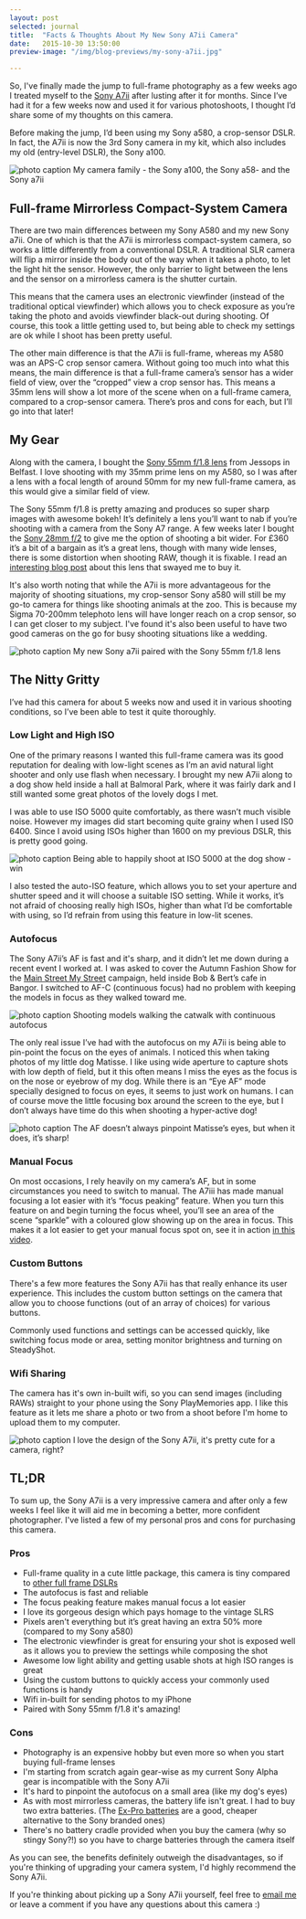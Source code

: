 ```yaml
---
layout: post
selected: journal
title:  "Facts & Thoughts About My New Sony A7ii Camera"
date:   2015-10-30 13:50:00
preview-image: "/img/blog-previews/my-sony-a7ii.jpg"

---
```


So, I've finally made the jump to full-frame photography as a few weeks ago I treated myself to the [Sony A7ii](http://www.jessops.com/online.store/categories/products/sony/alpha-a7-mkii-compact-system-camera-body-95132/show.html) after lusting after it for months. Since I’ve had it for a few weeks now and used it for various photoshoots, I thought I’d share some of my thoughts on this camera.

Before making the jump, I’d been using my Sony a580, a crop-sensor DSLR. In fact, the A7ii is now the 3rd Sony camera in my kit, which also includes my old (entry-level DSLR), the Sony a100.

![photo caption](../../img/blog/sony-camera-lineup.jpg "My Sony cameras")
<span class="caption">My camera family - the Sony a100, the Sony a58- and the Sony a7ii</span>

## Full-frame Mirrorless Compact-System Camera

There are two main differences between my Sony A580 and my new Sony a7ii. One of which is that the A7ii is mirrorless compact-system camera, so works a little differently from a conventional DSLR. A traditional SLR camera will flip a mirror inside the body out of the way when it takes a photo, to let the light hit the sensor. However, the only barrier to light between the lens and the sensor on a mirrorless camera is the shutter curtain.

This means that the camera uses an electronic viewfinder (instead of the traditional optical viewfinder) which allows you to check exposure as you’re taking the photo and avoids viewfinder black-out during shooting. Of course, this took a little getting used to, but being able to check my settings are ok while I shoot has been pretty useful.

The other main difference is that the A7ii is full-frame, whereas my A580 was an APS-C crop sensor camera. Without going too much into what this means, the main difference is that a full-frame camera’s sensor has a wider field of view, over the “cropped” view a crop sensor has. This means a 35mm lens will show a lot more of the scene when on a full-frame camera, compared to a crop-sensor camera. There’s pros and cons for each, but I’ll go into that later!

## My Gear

Along with the camera, I bought the [Sony 55mm f/1.8 lens](http://www.jessops.com/online.store/categories/products/sony/55mm-f-1-8-za-lens-89675/show.html) from Jessops in Belfast. I love shooting with my 35mm prime lens on my A580, so I was after a lens with a focal length of around 50mm for my new full-frame camera, as this would give a similar field of view.

The Sony 55mm f/1.8 is pretty amazing and produces so super sharp images with awesome bokeh! It’s definitely a lens you’ll want to nab if you’re shooting with a camera from the Sony A7 range. A few weeks later I bought the [Sony 28mm f/2](http://www.amazon.co.uk/Sony-FE-28-F2-Lens/dp/B00UJRSO52/ref=sr_1_1?ie=UTF8&qid=1446407886&sr=8-1&keywords=sony+28mm) to give me the option of shooting a bit wider. For £360 it’s a bit of a bargain as it’s a great lens, though with many wide lenses, there is some distortion when shooting RAW, though it is fixable. I read an [interesting blog post](http://www.stevehuffphoto.com/2015/04/06/the-sony-28mm-f2-fe-lens-review-by-steve-huff/) about this lens that swayed me to buy it.

It's also worth noting that while the A7ii is more advantageous for the majority of shooting situations, my crop-sensor Sony a580 will still be my go-to camera for things like shooting animals at the zoo. This is because my Sigma 70-200mm telephoto lens will have longer reach on a crop sensor, so I can get closer to my subject. I've found it's also been useful to have two good cameras on the go for busy shooting situations like a wedding.


![photo caption](../../img/blog/my-sony-a7ii.jpg "My Sony a7ii")
<span class="caption">My new Sony a7ii paired with the Sony 55mm f/1.8 lens</span>

## The Nitty Gritty

I’ve had this camera for about 5 weeks now and used it in various shooting conditions, so I’ve been able to test it quite thoroughly.

### Low Light and High ISO

One of the primary reasons I wanted this full-frame camera was its good reputation for dealing with low-light scenes as I’m an avid natural light shooter and only use flash when necessary. I brought my new A7ii along to a dog show held inside a hall at Balmoral Park, where it was fairly dark and I still wanted some great photos of the lovely dogs I met.

I was able to use ISO 5000 quite comfortably, as there wasn’t much visible noise. However my images did start becoming quite grainy when I used IS0 6400. Since I avoid using ISOs higher than 1600 on my previous DSLR, this is pretty good going.

![photo caption](../../img/blog/dalmation-dog-show.jpg "My Sony a7ii")
<span class="caption">Being able to happily shoot at ISO 5000 at the dog show - win </span>

I also tested the auto-ISO feature, which allows you to set your aperture and shutter speed and it will choose a suitable ISO setting. While it works, it’s not afraid of choosing really high ISOs, higher than what I’d be comfortable with using, so I’d refrain from using this feature in low-lit scenes.

### Autofocus

The Sony A7ii’s AF is fast and it's sharp, and it didn’t let me down during a recent event I worked at. I was asked to cover the Autumn Fashion Show for the [Main Street My Street](https://www.facebook.com/mainstreetmystreet/?fref=ts) campaign, held inside Bob & Bert’s cafe in Bangor. I switched to AF-C (continuous focus) had no problem with keeping the models in focus as they walked toward me.

![photo caption](../../img/blog/fashion-show-diptych.jpg "Models at Fashion Show")
<span class="caption">Shooting models walking the catwalk with continuous autofocus </span>

The only real issue I’ve had with the autofocus on my A7ii is being able to pin-point the focus on the eyes of animals. I noticed this when taking photos of my little dog Matisse. I like using wide aperture to capture shots with low depth of field, but it this often means I miss the eyes as the focus is on the nose or eyebrow of my dog. While there is an “Eye AF” mode specially designed to focus on eyes, it seems to just work on humans. I can of course move the little focusing box around the screen to the eye, but I don’t always have time do this when shooting a hyper-active dog!

![photo caption](../../img/blog/matisse-castle-park.jpg "Matisse’s face")
<span class="caption">The AF doesn’t always pinpoint Matisse’s eyes, but when it does, it’s sharp! </span>

### Manual Focus

On most occasions, I rely heavily on my camera’s AF, but in some circumstances you need to switch to manual. The A7iii has made manual focusing a lot easier with it’s “focus peaking” feature. When you turn this feature on and begin turning the focus wheel, you’ll see an area of the scene “sparkle” with a coloured glow showing up on the area in focus. This makes it a lot easier to get your manual focus spot on, see it in action [in this video](https://www.youtube.com/watch?v=BZFtPKgBM0U).

### Custom Buttons

There's a few more features the Sony A7ii has that really enhance its user experience. This includes the custom button settings on the camera that allow you to choose functions (out of an array of choices) for various buttons.

Commonly used functions and settings can be accessed quickly, like switching focus mode or area, setting monitor brightness and turning on SteadyShot.


### Wifi Sharing

The camera has it's own in-built wifi, so you can send images (including RAWs) straight to your phone using the Sony PlayMemories app. I like this feature as it lets me share a photo or two from a shoot before I'm home to upload them to my computer.


![photo caption](../../img/blog/my-sony-a7ii-2.jpg "My Sony a7ii")
<span class="caption">I love the design of the Sony A7ii, it's pretty cute for a camera, right? </span>

## TL;DR

To sum up, the Sony A7ii is a very impressive camera and after only a few weeks I feel like it will aid me in becoming a better, more confident photographer. I've listed a few of my personal pros and cons for purchasing this camera.

### Pros

- Full-frame quality in a cute little package, this camera is tiny compared to [other full frame DSLRs](https://i.ytimg.com/vi/loOC87Ni4x8/maxresdefault.jpg)
- The autofocus is fast and reliable
- The focus peaking feature makes manual focus a lot easier
- I love  its gorgeous design which pays homage to the vintage SLRS
- Pixels aren't everything but it’s great having an extra 50% more (compared to my Sony a580)
- The electronic viewfinder is great for ensuring your shot is exposed well as it allows you to preview the settings while composing the shot
- Awesome low light ability and getting usable shots at high ISO ranges is great
- Using the custom buttons to quickly access your commonly used functions is handy
- Wifi in-built for sending photos to my iPhone
- Paired with Sony 55mm f/1.8 it's amazing!


### Cons

- Photography is an expensive hobby but even more so when you start buying full-frame lenses
- I'm starting from scratch again gear-wise as my current Sony Alpha gear is incompatible with the Sony A7ii
- It's hard to pinpoint the autofocus on a small area (like my dog's eyes)
- As with most mirrorless cameras, the battery life isn't great. I had to buy two extra batteries. (The [Ex-Pro batteries](http://www.amazon.co.uk/gp/product/B00F8Q3S9Q?psc=1&redirect=true&ref_=oh_aui_detailpage_o09_s00) are a good, cheaper alternative to the Sony branded ones)
- There's no battery cradle provided when you buy the camera (why so stingy Sony?!) so you have to charge batteries through the camera itself

As you can see, the benefits definitely outweigh the disadvantages, so if you're thinking of upgrading your camera system, I'd highly recommend the Sony A7ii.

If you're thinking about picking up a Sony A7ii yourself, feel free to [email me](mailto:hi@melissakeizer.com) or leave a comment if you have any questions about this camera :)



